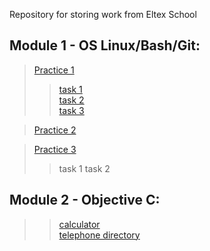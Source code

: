 Repository for storing work from Eltex School
## Module 1 - OS Linux/Bash/Git:
> [Practice 1](https://github.com/BenzinX/Eltex_School/tree/main/module1/practice1 "Путь к директории в репозитории")   
>> [task 1](https://github.com/BenzinX/Eltex_School/tree/main/module1/practice1/task1 "Путь к директории в репозитории")  
>> [task 2](https://github.com/BenzinX/Eltex_School/tree/main/module1/practice1/task2 "Путь к директории в репозитории")  
>> [task 3](https://github.com/BenzinX/Eltex_School/tree/main/module1/practice1/task3 "Путь к директории в репозитории")  

> [Practice 2](https://github.com/BenzinX/Eltex_School/tree/main/module1/practice2 "Путь к директории в репозитории")  

> [Practice 3](https://github.com/BenzinX/Eltex_School/tree/main/module1/practice3 "Путь к директории в репозитории")
>> task 1
>> task 2

## Module 2 - Objective C:
>> [calculator](https://github.com/BenzinX/Eltex_School/tree/main/module2/calculator "Путь к директории в репозитории")  
>> [telephone directory](https://github.com/BenzinX/Eltex_School/tree/main/module2/telephone_directory "Путь к директории в репозитории")

